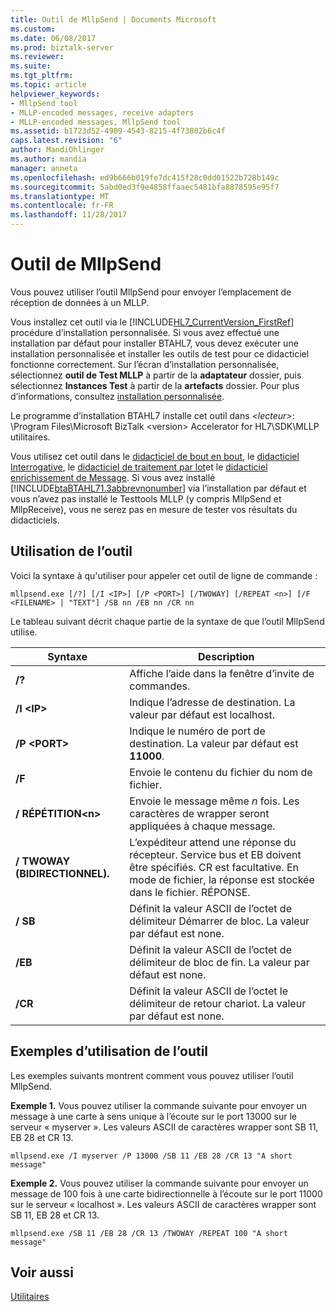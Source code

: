 ```yaml
---
title: Outil de MllpSend | Documents Microsoft
ms.custom: 
ms.date: 06/08/2017
ms.prod: biztalk-server
ms.reviewer: 
ms.suite: 
ms.tgt_pltfrm: 
ms.topic: article
helpviewer_keywords:
- MllpSend tool
- MLLP-encoded messages, receive adapters
- MLLP-encoded messages, MllpSend tool
ms.assetid: b1723d52-4909-4543-8215-4f73802b6c4f
caps.latest.revision: "6"
author: MandiOhlinger
ms.author: mandia
manager: anneta
ms.openlocfilehash: ed9b666b019fe7dc415f28c0dd01522b728b149c
ms.sourcegitcommit: 5abd0ed3f9e4858ffaaec5481bfa8878595e95f7
ms.translationtype: MT
ms.contentlocale: fr-FR
ms.lasthandoff: 11/28/2017
---
```

# <a name="mllpsend-tool"></a>Outil de MllpSend
Vous pouvez utiliser l’outil MllpSend pour envoyer l’emplacement de réception de données à un MLLP.  
  
 Vous installez cet outil via le [!INCLUDE[HL7_CurrentVersion_FirstRef](../../includes/hl7-currentversion-firstref-md.md)] procédure d’installation personnalisée. Si vous avez effectué une installation par défaut pour installer BTAHL7, vous devez exécuter une installation personnalisée et installer les outils de test pour ce didacticiel fonctionne correctement. Sur l’écran d’installation personnalisée, sélectionnez **outil de Test MLLP** à partir de la **adaptateur** dossier, puis sélectionnez **Instances Test** à partir de la **artefacts** dossier. Pour plus d’informations, consultez [installation personnalisée](http://msdn.microsoft.com/library/e55c86e1-af63-49ba-8510-d177e1b96692).  
  
 Le programme d’installation BTAHL7 installe cet outil dans  *\<lecteur\>*: \Program Files\Microsoft BizTalk \<version\> Accelerator for HL7\SDK\MLLP utilitaires.  
  
 Vous utilisez cet outil dans le [didacticiel de bout en bout](../../adapters-and-accelerators/accelerator-hl7/end-to-end-tutorial1.md), le [didacticiel Interrogative](../../adapters-and-accelerators/accelerator-hl7/interrogative-tutorial.md), le [didacticiel de traitement par lot](../../adapters-and-accelerators/accelerator-hl7/batching-tutorial.md)et le [didacticiel enrichissement de Message](../../adapters-and-accelerators/accelerator-hl7/message-enrichment-tutorial.md). Si vous avez installé [!INCLUDE[btaBTAHL71.3abbrevnonumber](../../includes/btabtahl71-3abbrevnonumber-md.md)] via l’installation par défaut et vous n’avez pas installé le Testtools MLLP (y compris MllpSend et MllpReceive), vous ne serez pas en mesure de tester vos résultats du didacticiels.  
  
## <a name="tool-usage"></a>Utilisation de l’outil  
 Voici la syntaxe à qu'utiliser pour appeler cet outil de ligne de commande :  
  
```  
mllpsend.exe [/?] [/I <IP>] [/P <PORT>] [/TWOWAY] [/REPEAT <n>] [/F <FILENAME> | "TEXT"] /SB nn /EB nn /CR nn  
```  
  
 Le tableau suivant décrit chaque partie de la syntaxe de que l’outil MllpSend utilise.  
  
|Syntaxe| Description|  
|------------|-----------------|  
|**/?**|Affiche l’aide dans la fenêtre d’invite de commandes.|  
|**/I \<IP\>**|Indique l’adresse de destination. La valeur par défaut est localhost.|  
|**/P \<PORT\>**|Indique le numéro de port de destination. La valeur par défaut est **11000**.|  
|**/F**|Envoie le contenu du fichier du nom de fichier.|  
|**/ RÉPÉTITION\<n\>**|Envoie le message même  *n*  fois. Les caractères de wrapper seront appliquées à chaque message.|  
|**/ TWOWAY (BIDIRECTIONNEL).**|L’expéditeur attend une réponse du récepteur. Service bus et EB doivent être spécifiés. CR est facultative. En mode de fichier, la réponse est stockée dans le fichier. RÉPONSE.|  
|**/ SB**|Définit la valeur ASCII de l’octet de délimiteur Démarrer de bloc. La valeur par défaut est none.|  
|**/EB**|Définit la valeur ASCII de l’octet de délimiteur de bloc de fin. La valeur par défaut est none.|  
|**/CR**|Définit la valeur ASCII de l’octet le délimiteur de retour chariot. La valeur par défaut est none.|  
  
## <a name="examples-of-tool-use"></a>Exemples d’utilisation de l’outil  
 Les exemples suivants montrent comment vous pouvez utiliser l’outil MllpSend.  
  
 **Exemple 1.** Vous pouvez utiliser la commande suivante pour envoyer un message à une carte à sens unique à l’écoute sur le port 13000 sur le serveur « myserver ». Les valeurs ASCII de caractères wrapper sont SB 11, EB 28 et CR 13.  
  
```  
mllpsend.exe /I myserver /P 13000 /SB 11 /EB 28 /CR 13 "A short message"  
```  
  
 **Exemple 2.** Vous pouvez utiliser la commande suivante pour envoyer un message de 100 fois à une carte bidirectionnelle à l’écoute sur le port 11000 sur le serveur « localhost ». Les valeurs ASCII de caractères wrapper sont SB 11, EB 28 et CR 13.  
  
```  
mllpsend.exe /SB 11 /EB 28 /CR 13 /TWOWAY /REPEAT 100 "A short message"  
```  
  
## <a name="see-also"></a>Voir aussi  
 [Utilitaires](../../adapters-and-accelerators/accelerator-hl7/utilities2.md)